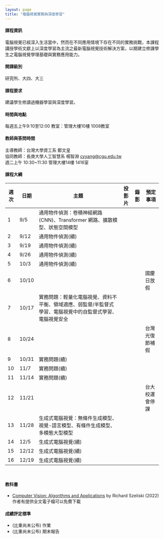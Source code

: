 ```yaml
---
layout: page
title: "電腦視覺實務與深度學習"
---
```


<!--ICM910-A1148-->
#### 課程資訊
電腦視覺已經深入生活當中，然而在不同應用情境下存在不同的實務挑戰，本課程講授學術文獻上以深度學習為主流之最新電腦視覺技術解決方案，以期建立修課學生之電腦視覺學理基礎與實務應用能力。

#### 開課級別
研究所、大四、大三

#### 課程要求 
建議學生修讀過機器學習與深度學習。 

#### 時間與地點
每週五上午9:10至12:00 教室：管理大樓10樓 1008教室<br/>


#### 教師與答問時間
主導教師：台灣大學資工系 鄭文皇<br/>
協同教師：長庚大學人工智慧系 楊智淵 cyyang@cgu.edu.tw<br/>
週二上午 10:30~11:30 管理大樓14樓 1416室<br/>

#### 課程大綱

|週次|日期  |主題                       |投影片     |錄影         | 預定事項 |
|--- |---   |---                        |---         |---         |---       |
|1   |9/5   | 通用物件偵測：卷積神經網路 (CNN)、Transformer 網路、擴散模型、狀態空間模型 |            |            |          |
|2   |9/12  | 通用物件偵測(續)           |            |            |          |
|3   |9/19  | 通用物件偵測(續)           |            |            |          |
|4   |9/26  | 通用物件偵測(續)           |            |            |         |
|5   |10/3  | 通用物件偵測(續)           |            |             |          |
|6   |10/10 |                           |            |            | 國慶日放假         |
|7   |10/17 | 實務問題：輕量化電腦視覺、資料不平衡、領域適應、弱監督/半監督式學習、電腦視覺中的自監督式學習、電腦視覺安全 |            |            |          |
|8   |10/24 |                          |           |           | 台灣光復節補假         |
|9   |10/31 | 實務問題(續)              |            |            |        |
|10  |11/7  | 實務問題(續)              |            |            |        |
|11  |11/14 | 實務問題(續)              |            |            |          |
|12  |11/21 |                          |            |            | 台大校運會停課         |
|13  |11/28 | 生成式電腦視覺：無條件生成模型、視覺-語言模型、有條件生成模型、多模態大型模型 |            |            |          |
|14  |12/5  | 生成式電腦視覺(續)        |            |            |          |
|15  |12/12 | 生成式電腦視覺(續)        |            |            |          |
|16  |12/19 | 生成式電腦視覺(續)        |            |            |          |

<br/>

#### 教科書
- [Computer Vision: Algorithms and Applications](http://szeliski.org/Book/) by Richard Szeliski (2022) <br/>
作者有提供全文電子檔可以免費下載

#### 成績評定標準
- (比重尚未公布) 作業
- (比重尚未公布) 期末報告

